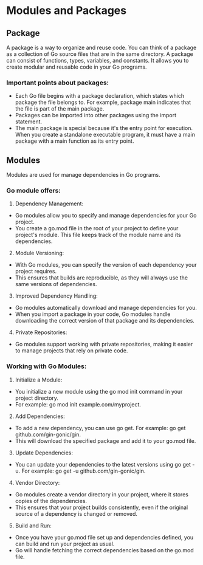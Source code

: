 # Modules and Packages

## Package

A package is a way to organize and reuse code. You can think of a package as a collection of Go source files that are in the same directory. A package can consist of functions, types, variables, and constants. It allows you to create modular and reusable code in your Go programs.

### Important points about packages:

- Each Go file begins with a package declaration, which states which package the file belongs to. For example, package main indicates that the file is part of the main package.
- Packages can be imported into other packages using the import statement.
- The main package is special because it's the entry point for execution. When you create a standalone executable program, it must have a main package with a main function as its entry point.

## Modules

Modules are used for manage dependencies in Go programs.

### Go module offers:

1. Dependency Management:

- Go modules allow you to specify and manage dependencies for your Go project.
- You create a go.mod file in the root of your project to define your project's module. This file keeps track of the module name and its dependencies.

2. Module Versioning:

- With Go modules, you can specify the version of each dependency your project requires.
- This ensures that builds are reproducible, as they will always use the same versions of dependencies.

3. Improved Dependency Handling:

- Go modules automatically download and manage dependencies for you.
- When you import a package in your code, Go modules handle downloading the correct version of that package and its dependencies.

4. Private Repositories:

- Go modules support working with private repositories, making it easier to manage projects that rely on private code.

### Working with Go Modules:

1. Initialize a Module:

- You initialize a new module using the go mod init command in your project directory.
- For example: go mod init example.com/myproject.

2. Add Dependencies:

- To add a new dependency, you can use go get. For example: go get github.com/gin-gonic/gin.
- This will download the specified package and add it to your go.mod file.

3. Update Dependencies:

- You can update your dependencies to the latest versions using go get -u. For example: go get -u github.com/gin-gonic/gin.

4. Vendor Directory:

- Go modules create a vendor directory in your project, where it stores copies of the dependencies.
- This ensures that your project builds consistently, even if the original source of a dependency is changed or removed.

5. Build and Run:

- Once you have your go.mod file set up and dependencies defined, you can build and run your project as usual.
- Go will handle fetching the correct dependencies based on the go.mod file.
